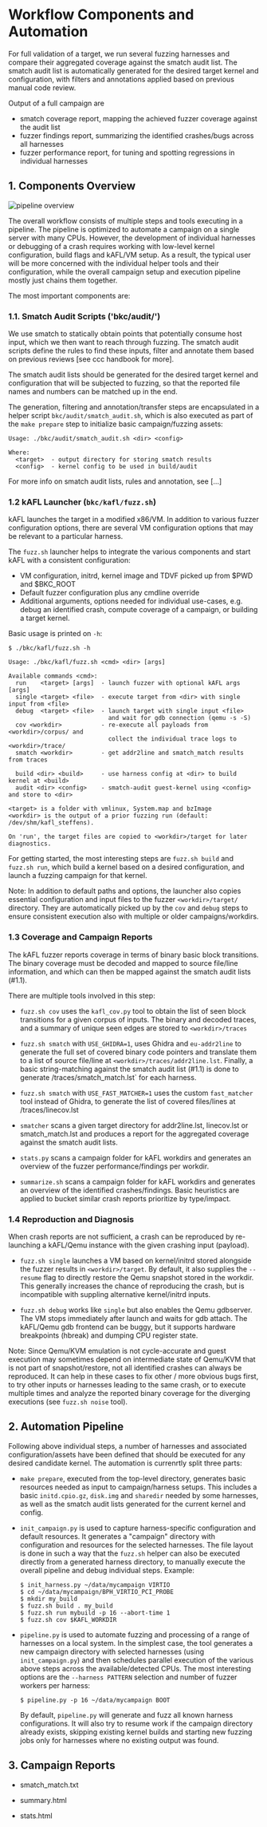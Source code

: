 # Workflow Components and Automation

For full validation of a target, we run several fuzzing harnesses and compare
their aggregated coverage against the smatch audit list. The smatch audit list
is automatically generated for the desired target kernel and configuration,
with filters and annotations applied based on previous manual code review.

Output of a full campaign are
- smatch coverage report, mapping the achieved fuzzer coverage against the audit list
- fuzzer findings report, summarizing the identified crashes/bugs across all harnesses
- fuzzer performance report, for tuning and spotting regressions in individual harnesses

## 1. Components Overview

![pipeline overview](pipeline-overview.png)

The overall workflow consists of multiple steps and tools executing in
a pipeline. The pipeline is optimized to automate a campaign on a single server
with many CPUs. However, the development of individual harnesses or debugging
of a crash requires working with low-level kernel configuration, build flags and
kAFL/VM setup. As a result, the typical user will be more concerned with the
individual helper tools and their configuration, while the overall campaign setup and
execution pipeline mostly just chains them together.

The most important components are:

### 1.1. Smatch Audit Scripts ('bkc/audit/')

We use smatch to statically obtain points that potentially consume host input,
which we then want to reach through fuzzing. The smatch audit scripts define
the rules to find these inputs, filter and annotate them based on previous
reviews [see ccc handbook for more].

The smatch audit lists should be generated for the desired target kernel and
configuration that will be subjected to fuzzing, so that the reported file names
and numbers can be matched up in the end.

The generation, filtering and annotation/transfer steps are encapsulated in
a helper script `bkc/audit/smatch_audit.sh`, which is also executed as part of
the `make prepare` step to initialize basic campaign/fuzzing assets:

  ```
  Usage: ./bkc/audit/smatch_audit.sh <dir> <config>
  
  Where:
    <target>  - output directory for storing smatch results
    <config>  - kernel config to be used in build/audit
  ```

For more info on smatch audit lists, rules and annotation, see [...]

### 1.2 kAFL Launcher (`bkc/kafl/fuzz.sh`)

kAFL launches the target in a modified x86/VM. In addition to various fuzzer
configuration options, there are several VM configuration options that may be
relevant to a particular harness.

The `fuzz.sh` launcher helps to integrate the various components and start kAFL
with a consistent configuration:

- VM configuration, initrd, kernel image and TDVF picked up from $PWD and $BKC\_ROOT
- Default fuzzer configuration plus any cmdline override
- Additional arguments, options needed for individual use-cases, e.g. debug
  an identified crash, compute coverage of a campaign, or building a target kernel.

Basic usage is printed on `-h`:

  ```
  $ ./bkc/kafl/fuzz.sh -h
  
  Usage: ./bkc/kafl/fuzz.sh <cmd> <dir> [args]
  
  Available commands <cmd>:
    run    <target> [args]  - launch fuzzer with optional kAFL args [args]
    single <target> <file>  - execute target from <dir> with single input from <file>
    debug  <target> <file>  - launch target with single input <file>
                              and wait for gdb connection (qemu -s -S)
    cov <workdir>           - re-execute all payloads from <workdir>/corpus/ and
                              collect the individual trace logs to <workdir>/trace/
    smatch <workdir>        - get addr2line and smatch_match results from traces
  
    build <dir> <build>     - use harness config at <dir> to build kernel at <build>
    audit <dir> <config>    - smatch-audit guest-kernel using <config> and store to <dir>
  
  <target> is a folder with vmlinux, System.map and bzImage
  <workdir> is the output of a prior fuzzing run (default: /dev/shm/kafl_steffens).
  
  On 'run', the target files are copied to <workdir>/target for later diagnostics.
  ```

For getting started, the most interesting steps are `fuzz.sh build` and `fuzz.sh
run`, which build a kernel based on a desired configuration, and launch
a fuzzing campaign for that kernel.

Note: In addition to default paths and options, the launcher also copies essential
configuration and input files to the fuzzer `<workdir>/target/` directory. They
are automatically picked up by the `cov` and `debug` steps to ensure consistent
execution also with multiple or older campaigns/workdirs.

### 1.3 Coverage and Campaign Reports

The kAFL fuzzer reports coverage in terms of binary basic block transitions. The
binary coverage must be decoded and mapped to source file/line information, and
which can then be mapped against the smatch audit lists (#1.1).

There are multiple tools involved in this step:

- `fuzz.sh cov` uses the `kafl_cov.py` tool to obtain the list of seen block
  transitions for a given corpus of inputs. The binary and decoded traces, and
  a summary of unique seen edges are stored to `<workdir>/traces`

- `fuzz.sh smatch` with `USE_GHIDRA=1`, uses Ghidra and `eu-addr2line` to
  generate the full set of covered binary code pointers and translate them to
  a list of source file/line at `<workdir>/traces/addr2line.lst`. Finally, a basic
  string-matching against the smatch audit list (#1.1) is done to generate
  <workdir>/traces/smatch_match.lst` for each harness.

- `fuzz.sh smatch` with `USE_FAST_MATCHER=1` uses the custom `fast_matcher`
  tool instead of Ghidra, to generate the list of covered files/lines at <workdir>/traces/linecov.lst

- `smatcher` scans a given target directory for addr2line.lst, linecov.lst or
  smatch_match.lst and produces a report for the aggregated coverage against the
  smatch audit lists.

- `stats.py` scans a campaign folder for kAFL workdirs and generates an
  overview of the fuzzer performance/findings per workdir.

- `summarize.sh` scans a campaign folder for kAFL workdirs and generates an
  overview of the identified crashes/findings. Basic heuristics are applied to
  bucket similar crash reports prioritize by type/impact.

### 1.4 Reproduction and Diagnosis

When crash reports are not sufficient, a crash can be reproduced by re-launching
a kAFL/Qemu instance with the given crashing input (payload).

- `fuzz.sh single` launches a VM based on kernel/initrd stored alongside the
  fuzzer results in `<workdir>/target`. By default, it also supplies the
   `--resume` flag to directly restore the Qemu snapshot stored in the workdir.
  This generally increases the chance of reproducing the crash, but is
  incompatible with suppling alternative kernel/initrd inputs.

- `fuzz.sh debug` works like `single` but also enables the Qemu gdbserver. The
  VM stops immediately after launch and waits for gdb attach. The kAFL/Qemu
  gdb frontend can be buggy, but it supports hardware breakpoints (hbreak) and
  dumping CPU register state.


Note: Since Qemu/KVM emulation is not cycle-accurate and guest execution may
sometimes depend on intermediate state of Qemu/KVM that is not part of
snapshot/restore, not all identified crashes can always be reproduced. It can
help in these cases to fix other / more obvious bugs first, to try other inputs
or harnesses leading to the same crash, or to execute multiple times and analyze
the reported binary coverage for the diverging executions (see `fuzz.sh noise` tool).

## 2. Automation Pipeline

Following above individual steps, a number of harnesses and associated
configuration/assets have been defined that should be executed for any desired
candidate kernel. The automation is currenrtly split three parts:

- `make prepare`, executed from the top-level directory, generates basic
  resources needed as input to campaign/harness setups. This includes a
  basic `initd.cpio.gz`, `disk.img` and `sharedir` needed by some harnesses,
  as well as the smatch audit lists generated for the current kernel and config.

- `init_campaign.py` is used to capture harness-specific configuration and
  default resources. It generates a "campaign" directory with configuration and resources
  for the selected harnesses. The file layout is done in such a way that the `fuzz.sh`
  helper can also be executed directly from a generated harness directory, to
  manually execute the overall pipeline and debug individual steps. Example:

  ```
  $ init_harness.py ~/data/mycampaign VIRTIO
  $ cd ~/data/mycampaign/BPH_VIRTIO_PCI_PROBE
  $ mkdir my_build
  $ fuzz.sh build . my_build
  $ fuzz.sh run mybuild -p 16 --abort-time 1
  $ fuzz.sh cov $KAFL_WORKDIR
  ```

- `pipeline.py` is used to automate fuzzing and processing of a range of
  harnesses on a local system. In the simplest case, the tool generates a
  new campaign directory with selected harnesses (using `init_campaign.py`)
  and then schedules parallel execution of the various above steps across the
  available/detected CPUs. The most interesting options are the
  `--harness PATTERN` selection and number of fuzzer workers per harness:

  ```
  $ pipeline.py -p 16 ~/data/mycampaign BOOT
  ```

  By default, `pipeline.py` will generate and fuzz all known harness
  configurations. It will also try to resume work if the campaign directory
  already exists, skipping existing kernel builds and starting new fuzzing jobs
  only for harnesses where no existing <workdir> output was found.


## 3. Campaign Reports

- smatch_match.txt

- summary.html

- stats.html
